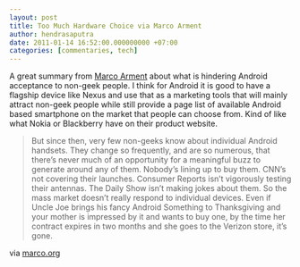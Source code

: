 ```yaml
---
layout: post
title: Too Much Hardware Choice via Marco Arment
author: hendrasaputra
date: 2011-01-14 16:52:00.000000000 +07:00
categories: [commentaries, tech]
---
```

A great summary from <a href="http://marco.org">Marco Arment</a> about what is hindering Android acceptance to non-geek people. I think for Android it is good to have a flagship device like Nexus and use that as a marketing tools that will mainly attract non-geek people while still provide a page list of available Android based smartphone on the market that people can choose from. Kind of like what Nokia or Blackberry have on their product website.

>But since then, very few non-geeks know about individual Android handsets. They change so frequently, and are so numerous, that there’s never much of an opportunity for a meaningful buzz to generate around any of them. Nobody’s lining up to buy them. CNN’s not covering their launches. Consumer Reports isn’t vigorously testing their antennas. The Daily Show isn’t making jokes about them. So the mass market doesn’t really respond to individual devices. Even if Uncle Joe brings his fancy Android Something to Thanksgiving and your mother is impressed by it and wants to buy one, by the time her contract expires in two months and she goes to the Verizon store, it’s gone.

via <a href="http://www.marco.org/2730711751">marco.org</a>


  
